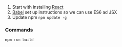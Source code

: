 1. Start with installing [React](https://facebook.github.io/react/docs/installation.html)
2. [Babel](https://babeljs.io/docs/setup/#installation) set up instructions so we can use ES6 ad JSX
3. Update npm `npm update -g`

### Commands
```
npm run build
```

